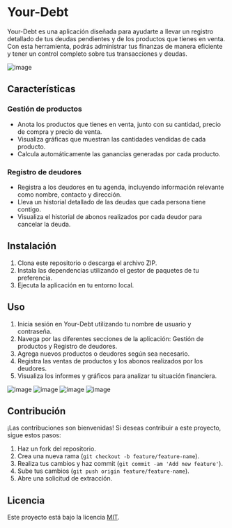 # Your-Debt

Your-Debt es una aplicación diseñada para ayudarte a llevar un registro detallado de tus deudas pendientes y de los productos que tienes en venta. Con esta herramienta, podrás administrar tus finanzas de manera eficiente y tener un control completo sobre tus transacciones y deudas.

![image](https://github.com/Grexon-hack-2/Your-Debt/assets/142139597/895bbba5-a792-4b2d-a2ef-90130c1d5aea)

## Características

### Gestión de productos
- Anota los productos que tienes en venta, junto con su cantidad, precio de compra y precio de venta.
- Visualiza gráficas que muestran las cantidades vendidas de cada producto.
- Calcula automáticamente las ganancias generadas por cada producto.

### Registro de deudores
- Registra a los deudores en tu agenda, incluyendo información relevante como nombre, contacto y dirección.
- Lleva un historial detallado de las deudas que cada persona tiene contigo.
- Visualiza el historial de abonos realizados por cada deudor para cancelar la deuda.

## Instalación

1. Clona este repositorio o descarga el archivo ZIP.
2. Instala las dependencias utilizando el gestor de paquetes de tu preferencia.
3. Ejecuta la aplicación en tu entorno local.

## Uso

1. Inicia sesión en Your-Debt utilizando tu nombre de usuario y contraseña.
2. Navega por las diferentes secciones de la aplicación: Gestión de productos y Registro de deudores.
3. Agrega nuevos productos o deudores según sea necesario.
4. Registra las ventas de productos y los abonos realizados por los deudores.
5. Visualiza los informes y gráficos para analizar tu situación financiera.

  ![image](https://github.com/Grexon-hack-2/Your-Debt/assets/142139597/b97a380f-60d5-493b-bd24-55189b512655)
  ![image](https://github.com/Grexon-hack-2/Your-Debt/assets/142139597/095b2d49-9fce-4e39-a63b-952def5297a9)
  ![image](https://github.com/Grexon-hack-2/Your-Debt/assets/142139597/8ca48938-81ad-4102-b13c-781421d40b5e)
  ![image](https://github.com/Grexon-hack-2/Your-Debt/assets/142139597/8f25265f-31fd-45a1-9202-1e9a6dcb6b45)


## Contribución

¡Las contribuciones son bienvenidas! Si deseas contribuir a este proyecto, sigue estos pasos:

1. Haz un fork del repositorio.
2. Crea una nueva rama (`git checkout -b feature/feature-name`).
3. Realiza tus cambios y haz commit (`git commit -am 'Add new feature'`).
4. Sube tus cambios (`git push origin feature/feature-name`).
5. Abre una solicitud de extracción.

## Licencia

Este proyecto está bajo la licencia [MIT](https://opensource.org/licenses/MIT).
